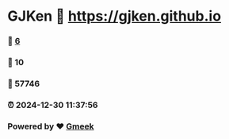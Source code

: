 # GJKen :link: https://gjken.github.io 
### :page_facing_up: [6](https://gjken.github.io/tag.html) 
### :speech_balloon: 10 
### :hibiscus: 57746 
### :alarm_clock: 2024-12-30 11:37:56 
### Powered by :heart: [Gmeek](https://github.com/Meekdai/Gmeek)
